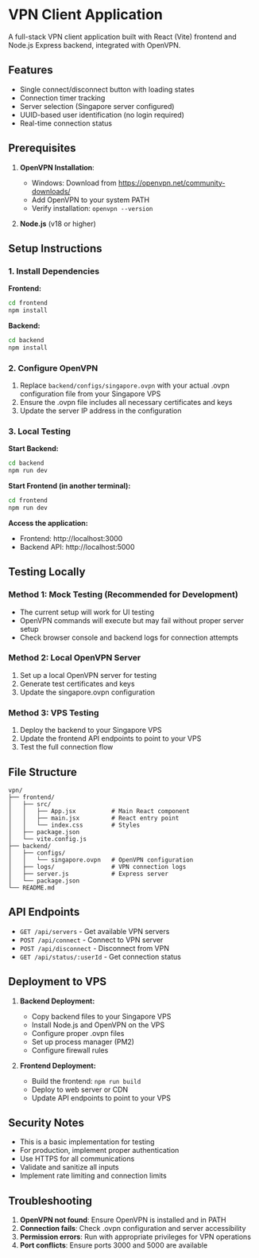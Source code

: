 # VPN Client Application

A full-stack VPN client application built with React (Vite) frontend and Node.js Express backend, integrated with OpenVPN.

## Features

- Single connect/disconnect button with loading states
- Connection timer tracking
- Server selection (Singapore server configured)
- UUID-based user identification (no login required)
- Real-time connection status

## Prerequisites

1. **OpenVPN Installation**:
   - Windows: Download from https://openvpn.net/community-downloads/
   - Add OpenVPN to your system PATH
   - Verify installation: `openvpn --version`

2. **Node.js** (v18 or higher)

## Setup Instructions

### 1. Install Dependencies

**Frontend:**
```bash
cd frontend
npm install
```

**Backend:**
```bash
cd backend
npm install
```

### 2. Configure OpenVPN

1. Replace `backend/configs/singapore.ovpn` with your actual .ovpn configuration file from your Singapore VPS
2. Ensure the .ovpn file includes all necessary certificates and keys
3. Update the server IP address in the configuration

### 3. Local Testing

**Start Backend:**
```bash
cd backend
npm run dev
```

**Start Frontend (in another terminal):**
```bash
cd frontend
npm run dev
```

**Access the application:**
- Frontend: http://localhost:3000
- Backend API: http://localhost:5000

## Testing Locally

### Method 1: Mock Testing (Recommended for Development)
- The current setup will work for UI testing
- OpenVPN commands will execute but may fail without proper server setup
- Check browser console and backend logs for connection attempts

### Method 2: Local OpenVPN Server
1. Set up a local OpenVPN server for testing
2. Generate test certificates and keys
3. Update the singapore.ovpn configuration

### Method 3: VPS Testing
1. Deploy the backend to your Singapore VPS
2. Update the frontend API endpoints to point to your VPS
3. Test the full connection flow

## File Structure

```
vpn/
├── frontend/
│   ├── src/
│   │   ├── App.jsx          # Main React component
│   │   ├── main.jsx         # React entry point
│   │   └── index.css        # Styles
│   ├── package.json
│   └── vite.config.js
├── backend/
│   ├── configs/
│   │   └── singapore.ovpn   # OpenVPN configuration
│   ├── logs/                # VPN connection logs
│   ├── server.js            # Express server
│   └── package.json
└── README.md
```

## API Endpoints

- `GET /api/servers` - Get available VPN servers
- `POST /api/connect` - Connect to VPN server
- `POST /api/disconnect` - Disconnect from VPN
- `GET /api/status/:userId` - Get connection status

## Deployment to VPS

1. **Backend Deployment:**
   - Copy backend files to your Singapore VPS
   - Install Node.js and OpenVPN on the VPS
   - Configure proper .ovpn files
   - Set up process manager (PM2)
   - Configure firewall rules

2. **Frontend Deployment:**
   - Build the frontend: `npm run build`
   - Deploy to web server or CDN
   - Update API endpoints to point to your VPS

## Security Notes

- This is a basic implementation for testing
- For production, implement proper authentication
- Use HTTPS for all communications
- Validate and sanitize all inputs
- Implement rate limiting and connection limits

## Troubleshooting

1. **OpenVPN not found**: Ensure OpenVPN is installed and in PATH
2. **Connection fails**: Check .ovpn configuration and server accessibility
3. **Permission errors**: Run with appropriate privileges for VPN operations
4. **Port conflicts**: Ensure ports 3000 and 5000 are available